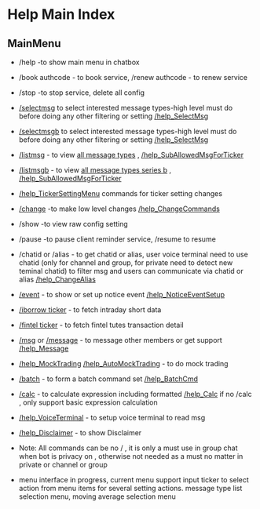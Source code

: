# Help Main Index 

## MainMenu
   
   * /help -to show main menu in chatbox
   * /book authcode - to book service, /renew authcode - to renew service
   * /stop -to stop service, delete all config
   * [/selectmsg](/docs/help/SelectMsg.md) to select interested message types-high level must do before doing any other filtering or setting [/help_SelectMsg](/docs/help/SelectMsg.md)
   * [/selectmsgb](/docs/help/SelectMsgB.md) to select interested message types-high level must do before doing any other filtering or setting [/help_SelectMsg](/docs/help/SelectMsgB.md)   
   * [/listmsg](/docs/help/MsgList.md)  - to view [all message types](/docs/help/MsgList.md)  ,  [/help_SubAllowedMsgForTicker](/docs/help/SubAllowedMsgForTicker.md)
   * [/listmsgb](/docs/help/MsgListB.md)  - to view [all message types series b](/docs/help/MsgListB.md)  ,  [/help_SubAllowedMsgForTicker](/docs/help/SubAllowedMsgForTickerB.md)
   * [/help_TickerSettingMenu](/docs/help/TickerSetting.md)  commands for ticker setting changes
   * [/change](/docs/help/ChangeCommand.md) -to make low level changes  [/help_ChangeCommands](/docs/help/ChangeCommand.md)
   * /show -to view raw config setting
   * /pause -to pause client reminder service, /resume to resume 
   * /chatid  or /alias - to get chatid or alias, user voice terminal need to use chatid (only for channel and group, for private need to detect new teminal chatid) to filter msg and users can communicate via chatid or alias  [/help_ChangeAlias](/docs/help/ChangeAlias.md)
   * [/event](/docs/help/NoticeEventSetup.md)  - to show or set up notice event  [/help_NoticeEventSetup](/docs/help/NoticeEventSetup.md)
   * [/iborrow ticker](/docs/help/iborrow.md) - to fetch intraday short data
   * [/fintel ticker](/docs/help/fintel.md) - to fetch fintel tutes transaction detail
   * [/msg](/docs/help/Message.md) or [/message](/docs/help/Message.md) - to message other members or get support [/help_Message](/docs/help/Message.md)
   * [/help_MockTrading](/docs/help/MockTrading.md)   [/help_AutoMockTrading](/docs/help/MockTrading.md#automocktrading) - to do mock trading
   * [/batch](/docs/help/BatchCmd.md)  - to form a batch command set [/help_BatchCmd](/docs/help/BatchCmd.md) 
   * [/calc](/docs/help/calc.md) - to calculate expression including formatted [/help_Calc](/docs/help/calc.md) if no /calc , only support basic expression calculation
   * [/help_VoiceTerminal](/docs/install#d-download-the-voice-terminal-python-source-code-and-config-no-relaybased-on-c) - to setup voice terminal to read msg
   * [/help_Disclaimer](/docs/disclaimer.md) - to show Disclaimer
   
   * Note: All commands can be no / , it is only a must use in group chat when bot is privacy on , otherwise not needed as a must no matter in private or channel or group 
   * menu interface in progress, current menu support input ticker to select action from menu items for several setting actions. message type list selection menu, moving average selection menu
   